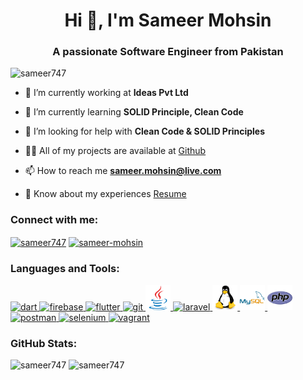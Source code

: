 <h1 align="center">Hi 👋, I'm Sameer Mohsin</h1>
<h3 align="center">A passionate Software Engineer from Pakistan</h3>

<p align="left"> <img src="https://komarev.com/ghpvc/?username=sameer747&label=Profile%20views&color=0e75b6&style=flat" alt="sameer747" /> </p>

- 🔭 I’m currently working at **Ideas Pvt Ltd**

- 🌱 I’m currently learning **SOLID Principle, Clean Code**

- 🤝 I’m looking for help with **Clean Code & SOLID Principles**

- 👨‍💻 All of my projects are available at [Github](https://github.com/Sameer747)

- 📫 How to reach me **sameer.mohsin@live.com**

- 📄 Know about my experiences [Resume](https://drive.google.com/file/d/1Acb0opgqkzHoG7ZERG4XGL5Uw5ZXAAa6/view?usp=sharing)

<h3 align="left">Connect with me:</h3>
<p align="left">
<a href="https://dev.to/sameer747" target="blank"><img align="center" src="https://raw.githubusercontent.com/rahuldkjain/github-profile-readme-generator/master/src/images/icons/Social/devto.svg" alt="sameer747" height="30" width="40" /></a>
<a href="https://linkedin.com/in/sameer-mohsin" target="blank"><img align="center" src="https://raw.githubusercontent.com/rahuldkjain/github-profile-readme-generator/master/src/images/icons/Social/linked-in-alt.svg" alt="sameer-mohsin" height="30" width="40" /></a>
</p>

<h3 align="left">Languages and Tools:</h3>
<p align="left"> <a href="https://dart.dev" target="_blank" rel="noreferrer"> <img src="https://www.vectorlogo.zone/logos/dartlang/dartlang-icon.svg" alt="dart" width="40" height="40"/> </a> <a href="https://firebase.google.com/" target="_blank" rel="noreferrer"> <img src="https://www.vectorlogo.zone/logos/firebase/firebase-icon.svg" alt="firebase" width="40" height="40"/> </a> <a href="https://flutter.dev" target="_blank" rel="noreferrer"> <img src="https://www.vectorlogo.zone/logos/flutterio/flutterio-icon.svg" alt="flutter" width="40" height="40"/> </a> <a href="https://git-scm.com/" target="_blank" rel="noreferrer"> <img src="https://www.vectorlogo.zone/logos/git-scm/git-scm-icon.svg" alt="git" width="40" height="40"/> </a> <a href="https://www.java.com" target="_blank" rel="noreferrer"> <img src="https://raw.githubusercontent.com/devicons/devicon/master/icons/java/java-original.svg" alt="java" width="40" height="40"/> </a> <a href="https://laravel.com/" target="_blank" rel="noreferrer"> <img src="https://www.vectorlogo.zone/logos/laravel/laravel-icon.svg" alt="laravel" width="40" height="40"/> </a> <a href="https://www.linux.org/" target="_blank" rel="noreferrer"> <img src="https://raw.githubusercontent.com/devicons/devicon/master/icons/linux/linux-original.svg" alt="linux" width="40" height="40"/> </a> <a href="https://www.mysql.com/" target="_blank" rel="noreferrer"> <img src="https://raw.githubusercontent.com/devicons/devicon/master/icons/mysql/mysql-original-wordmark.svg" alt="mysql" width="40" height="40"/> </a> <a href="https://www.php.net" target="_blank" rel="noreferrer"> <img src="https://raw.githubusercontent.com/devicons/devicon/master/icons/php/php-original.svg" alt="php" width="40" height="40"/> </a> <a href="https://postman.com" target="_blank" rel="noreferrer"> <img src="https://www.vectorlogo.zone/logos/getpostman/getpostman-icon.svg" alt="postman" width="40" height="40"/> </a> <a href="https://www.selenium.dev" target="_blank" rel="noreferrer"> <img src="https://raw.githubusercontent.com/detain/svg-logos/780f25886640cef088af994181646db2f6b1a3f8/svg/selenium-logo.svg" alt="selenium" width="40" height="40"/> </a> <a href="https://www.vagrantup.com/" target="_blank" rel="noreferrer"> <img src="https://www.vectorlogo.zone/logos/vagrantup/vagrantup-icon.svg" alt="vagrant" width="40" height="40"/> </a> </p>

<h3 align="left">GitHub Stats:</h3>
<p align="left"><img src="https://github-readme-stats.vercel.app/api?username=sameer747&show_icons=true&locale=en" alt="sameer747" /> <img src="https://github-readme-streak-stats.herokuapp.com/?user=sameer747&" alt="sameer747" /></p>

